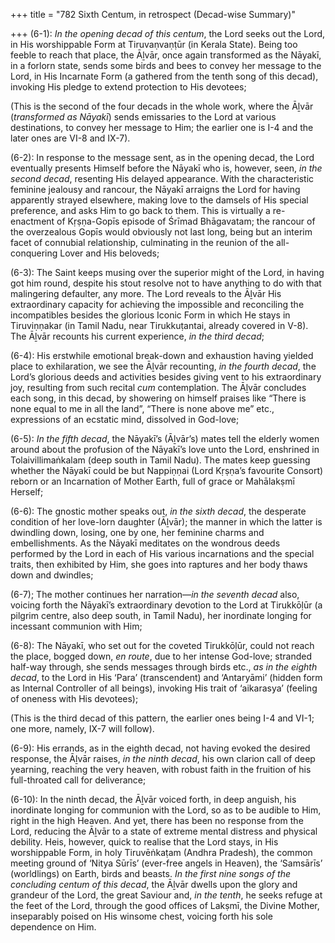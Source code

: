 +++
title = "782 Sixth Centum, in retrospect (Decad-wise Summary)"

+++
(6-1): *In the opening decad of this centum*, the Lord seeks out the Lord, in His worshippable Form at Tiruvaṇvaṇṭūr (in Kerala State). Being too feeble to reach that place, the Āḻvār, once again transformed as the Nāyakī, in a forlorn state, sends some birds and bees to convey her message to the Lord, in His Incarnate Form (a gathered from the tenth song of this decad), invoking His pledge to extend protection to His devotees;

(This is the second of the four decads in the whole work, where the Āḻvār (*transformed as Nāyakī*) sends emissaries to the Lord at various destinations, to convey her message to Him; the earlier one is I-4 and the later ones are VI-8 and IX-7).

(6-2): In response to the message sent, as in the opening decad, the Lord eventually presents Himself before the Nāyakī who is, however, seen, *in the second decad*, resenting His delayed appearance. With the characteristic feminine jealousy and rancour, the Nāyakī arraigns the Lord for having apparently strayed elsewhere, making love to the damsels of His special preference, and asks Him to go back to them. This is virtually a re-enactment of Kṛṣṇa-Gopīs episode of Śrīmad Bhāgavatam; the rancour of the overzealous Gopīs would obviously not last long, being but an interim facet of connubial relationship, culminating in the reunion of the all-conquering Lover and His beloveds;

(6-3): The Saint keeps musing over the superior might of the Lord, in having got him round, despite his stout resolve not to have anything to do with that malingering defaulter, any more. The Lord reveals to the Āḻvār His extraordinary capacity for achieving the impossible and reconciling the incompatibles besides the glorious Iconic Form in which He stays in Tiruviṇṇakar (in Tamil Nadu, near Tirukkuṭantai, already covered in V-8). The Āḻvār recounts his current experience, *in the third decad*;

(6-4): His erstwhile emotional break-down and exhaustion having yielded place to exhilaration, we see the Āḻvār recounting, *in the fourth decad*, the Lord’s glorious deeds and activities besides giving vent to his extraordinary joy, resulting from such recital *cum* contemplation. The Āḻvār concludes each song, in this decad, by showering on himself praises like “There is none equal to me in all the land”, “There is none above me” etc., expressions of an ecstatic mind, dissolved in God-love;

(6-5): *In the fifth decad*, the Nāyakī’s (Āḻvār’s) mates tell the elderly women around about the profusion of the Nāyakī’s love unto the Lord, enshrined in Tolaivillimaṅkalam (deep south in Tamil Nadu). The mates keep guessing whether the Nāyakī could be but Nappiṇṇai (Lord Kṛṣṇa’s favourite Consort) reborn or an Incarnation of Mother Earth, full of grace or Mahālakṣmī Herself;

(6-6): The gnostic mother speaks out, *in the sixth decad*, the desperate condition of her love-lorn daughter (Āḻvār); the manner in which the latter is dwindling down, losing, one by one, her feminine charms and embellishments. As the Nāyakī meditates on the wondrous deeds performed by the Lord in each of His various incarnations and the special traits, then exhibited by Him, she goes into raptures and her body thaws down and dwindles;

(6-7); The mother continues her narration—*in the seventh decad* also, voicing forth the Nāyakī’s extraordinary devotion to the Lord at Tirukkōḷūr (a pilgrim centre, also deep south, in Tamil Nadu), her inordinate longing for incessant communion with Him;

(6-8): The Nāyakī, who set out for the coveted Tirukkōḷūr, could not reach the place, bogged down, *en route*, due to her intense God-love; stranded half-way through, she sends messages through birds etc., *as in the eighth decad*, to the Lord in His ‘Para’ (transcendent) and ‘Antaryāmi’ (hidden form as Internal Controller of all beings), invoking His trait of ‘aikarasya’ (feeling of oneness with His devotees);

(This is the third decad of this pattern, the earlier ones being I-4 and VI-1; one more, namely, IX-7 will follow).

(6-9): His errands, as in the eighth decad, not having evoked the desired response, the Āḻvār raises, *in the ninth decad*, his own clarion call of deep yearning, reaching the very heaven, with robust faith in the fruition of his full-throated call for deliverance;

(6-10): In the ninth decad, the Āḻvār voiced forth, in deep anguish, his inordinate longing for communion with the Lord, so as to be audible to Him, right in the high Heaven. And yet, there has been no response from the Lord, reducing the Āḻvār to a state of extreme mental distress and physical debility. Heis, however, quick to realise that the Lord stays, in His worshippable Form, in holy Tiruvēṅkaṭam (Andhra Pradesh), the common meeting ground of ‘Nitya Sūrīs’ (ever-free angels in Heaven), the ‘Samsārīs’ (worldlings) on Earth, birds and beasts. *In the first nine songs of the concluding centum of this decad*, the Āḻvār dwells upon the glory and grandeur of the Lord, the great Saviour and, *in the tenth*, he seeks refuge at the feet of the Lord, through the good offices of Lakṣmī, the Divine Mother, inseparably poised on His winsome chest, voicing forth his sole dependence on Him.


